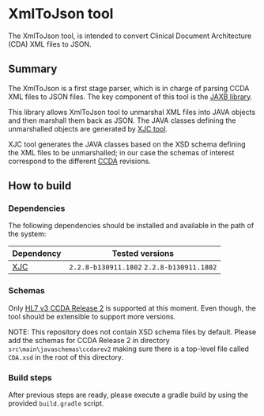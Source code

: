 # XmlToJson tool

The XmlToJson tool, is intended to convert Clinical Document Architecture (CDA)
XML files to JSON.

## Summary

The XmlToJson is a first stage parser, which is in charge of parsing CCDA XML
files to JSON files. The key component of this tool is the
[JAXB library](https://docs.oracle.com/javase/tutorial/jaxb/intro/index.html).

This library allows XmlToJson tool to unmarshal XML files into JAVA objects and
then marshall them back as JSON. The JAVA classes defining the unmarshalled
objects are generated by
[XJC tool](https://docs.oracle.com/javase/8/docs/technotes/tools/unix/xjc.html).

XJC tool generates the JAVA classes based on the XSD schema defining the XML
files to be unmarshalled; in our case the schemas of interest correspond to the
different
[CCDA](http://www.hl7.org/implement/standards/product_brief.cfm?product_id=492)
revisions.

## How to build

### Dependencies

The following dependencies should be installed and available in the path of the
system:

Dependency  | Tested versions
------- | --------
[XJC](https://docs.oracle.com/javase/8/docs/technotes/tools/unix/xjc.html) | `2.2.8-b130911.1802` `2.2.8-b130911.1802`

### Schemas

Only
[HL7 v3 CCDA Release 2](https://www.hl7.org/implement/standards/product_brief.cfm?product_id=7)
is supported at this moment. Even though, the tool should be extensible to
support more versions.

NOTE: This repository does not contain XSD schema files by default. Please add
the schemas for CCDA Release 2 in directory `src\main\javaschemas\ccdarev2`
making sure there is a top-level file called `CDA.xsd` in the root of this
directory.

### Build steps

After previous steps are ready, please execute a gradle build by using the
provided `build.gradle` script.
